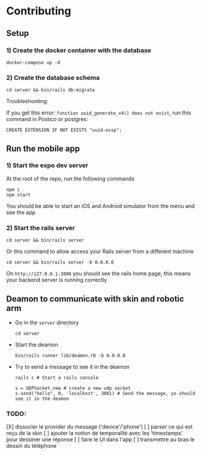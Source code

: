 # Contributing

## Setup

### 1) Create the docker container with the database

```
docker-compose up -d
```

### 2) Create the database schema

```
cd server && bin/rails db:migrate
```

Troubleshooting:

If you get this error: `function uuid_generate_v4() does not exist`, run this command in Postico or postgres:

```
CREATE EXTENSION IF NOT EXISTS "uuid-ossp";
```

## Run the mobile app

### 1) Start the expo dev server

At the root of the repo, run the following commands

```
npm i
npm start
```

You should be able to start an iOS and Android simulator from the menu and see the app

### 2) Start the rails server

```
cd server && bin/rails server
```

Or this command to allow access your Rails server from a different machine

```
cd server && bin/rails server -b 0.0.0.0
```

On `http://127.0.0.1:3000` you should see the rails home page, this means your backend server is running correctly

## Deamon to communicate with skin and robotic arm

- Go in the `server` directory

  ```
  cd server
  ```

- Start the deamon

  ```
  bin/rails runner lib/deamon.rb -b 0.0.0.0
  ```

- Try to send a message to see it in the deamon

  ```
  rails c # Start a rails console

  s = UDPSocket.new # create a new udp socket
  s.send("hello", 0, 'localhost', 3001) # Send the message, yo should see it in the deamon
  ```

### TODO:

[X] dissocier le provider du message ('device'/'phone')
[ ] parser ce qui est reçu de la skin
[ ] ajouter la notion de temporalité avec les 'timestamps' pour dessiner une réponse
[ ] faire le UI dans l'app
[ ] transmettre au bras le dessin du téléphone
